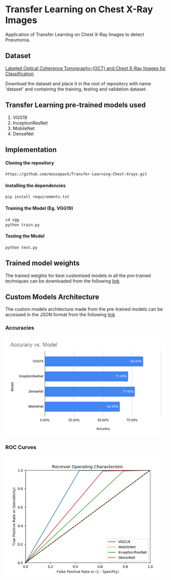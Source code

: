 # Transfer Learning on Chest X-Ray Images
Application of Transfer Learning on Chest X-Ray Images to detect Pneumonia.

## Dataset
[Labeled Optical Coherence Tomography-(OCT) and Chest X-Ray Images for Classification](https://data.mendeley.com/datasets/rscbjbr9sj/2)

Download the dataset and place it in the root of repository with name 'dataset' and containing the training, testing and validation dataset.

## Transfer Learning pre-trained models used
1. VGG19
2. InceptionResNet
3. MobileNet
4. DenseNet

## Implementation

#### Cloning the repository
```
https://github.com/mousepack/Transfer-Learning-Chest-Xrays.git
```
#### Installing the dependencies
```
pip install requirements.txt
```
#### Training the Model (Eg. VGG19)
```
cd vgg
python train.py
```

#### Testing the Model
```
python test.py
```

## Trained model weights
The trained weights for best customised models in all the pre-trained techniques can be downloaded from the following [link](https://www.dropbox.com/sh/bz2tmd1qojg3lnb/AAD67fhFUN32Gzz5pw4Pfc6aa?dl=0) 

## Custom Models Architecture
The custom models architecture made from the pre-trained models can be accessed in the JSON format from the following [link](https://www.dropbox.com/sh/hv37l5snpv9rxt4/AAB5h05b8D1d4I1LRyj9qRHTa?dl=0)

### Accuracies
![result](https://github.com/mousepack/Transfer-Learning-Chest-Xrays/blob/3281a25ced3a05a9ce88867c92a44caee96257d4/accuracyvsmodel.png)

### ROC Curves
![result](https://github.com/mousepack/Transfer-Learning-Chest-Xrays/blob/3281a25ced3a05a9ce88867c92a44caee96257d4/roc.png)

